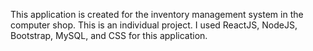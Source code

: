 This application is created for the inventory management system in the computer shop. This is an individual project. I used ReactJS, NodeJS, Bootstrap, MySQL, and CSS for this application.
